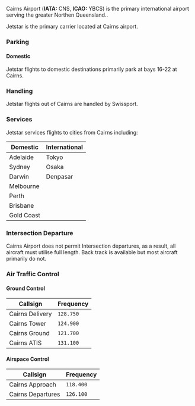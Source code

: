 Cairns Airport (**IATA:** CNS, **ICAO:** YBCS) is the primary international airport serving the greater Northen Queensland..

Jetstar is the primary carrier located at Cairns airport.

### Parking

#### Domestic
Jetstar flights to domestic destinations primarily park at bays 16-22 at Cairns.

### Handling
Jetstar flights out of Cairns are handled by Swissport.

### Services
Jetstar services flights to cities from Cairns including:

| Domestic | International |
| -------- | ------- |
| Adelaide | Tokyo |
| Sydney | Osaka |
| Darwin | Denpasar |
| Melbourne |
| Perth |
| Brisbane |
| Gold Coast |

### Intersection Departure
Cairns Airport does not permit Intersection departures, as a result, all aircraft must utilise full length. Back track is available but most aircraft primarily do not.

### Air Traffic Control

#### Ground Control
| Callsign | Frequency |
| -------- | --------- |
| Cairns Delivery | `128.750` |
| Cairns Tower | `124.900` |
| Cairns Ground | `121.700` |
| Cairns ATIS | `131.100` |

#### Airspace Control
| Callsign | Frequency |
| -------- | --------- |
| Cairns Approach | `118.400` |
| Cairns Departures | `126.100` |